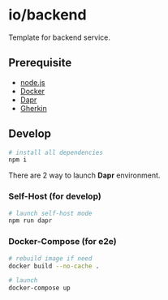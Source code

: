 # io/backend

Template for backend service.

## Prerequisite

* [node.js](https://nodejs.org/en/)
* [Docker](https://docs.docker.com/)
* [Dapr](https://dapr.io/)
* [Gherkin](https://cucumber.io/docs/gherkin/)

## Develop

```sh
# install all dependencies
npm i
```

There are 2 way to launch **Dapr** environment.

### Self-Host (for develop)

```sh
# launch self-host mode
npm run dapr
```

### Docker-Compose (for e2e)

```sh
# rebuild image if need
docker build --no-cache .

# launch
docker-compose up
```
